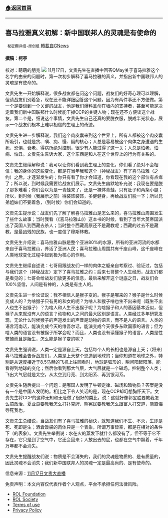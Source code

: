 ###  [:house:返回首頁](https://github.com/ourhimalayas/txt)
---


## 喜马拉雅真义初解：新中国联邦人的灵魂是有使命的
` 秘密翻译组-原创组` [轉載自GNews](https://gnews.org/zh-hans/1684261/)

#### 撰稿：柯亭
校对：萌萌的朋克
![](https://assets.gnews.org/wp-content/uploads/2021/11/Screen-Shot-2021-11-19-at-4.55.04-PM.png)
11月17日，文贵先生在直播中回答QMay关于喜马拉雅这个名字的由来的问题时，第一次初步解释了喜马拉雅的真义，并指出新中国联邦人的灵魂是有使命的。

文贵先生一开始解释说，很多战友都在问这个问题，战友们的好奇心理可以理解，但请战友们别着急，现在还不能详细回答这个问题，因为有两件事还不方便做。第一个是要谈到一个关键的战友，他是我们爆料革命在墙内的支持者，甚至可能是决定着我们新中国联邦什么时候能干掉CCP的关键人物；现在还不方便谈这个战友。第二个是，细说这个事情，文贵先生自己还真的要脱衣服，脱成半光状态，展示一个战友们根本上难以相信的生理上的奇迹。

文贵先生进一步解释说，我们这个肉皮囊来到这个世界上，所有人都被这个肉皮囊所吸引，也就是贪、嗔、痴、慢、疑的核心；人总是容易被这个肉体之身遭遇的生死、恐惧、衰老、得病所绝对控制，很少有人能过得了这一关；人总是怕老、怕病、怕丑。文贵先生告诉大家，这个东西是和人在这个世界上的行为有关系的。

文贵先生继续解释说：我可以让你们看到我生理上的变化，你们看了绝对不会相信；我的身体的这些变化，都是在当年我和这个（神秘战友）有了喜马拉雅（之约）之后，才逐渐发生的；你只有看了你才会知道，你看现在我的这个部位有点痒了；所以说，到时候我需要给战友们展示。文贵先生幽默地补充说：我现在要是脱了那多难看；你们会以为是一青蛙来了，还是一裸体青蛙，只有肚子和两条小腿；所以，到时候（我展示之前）得装饰装饰，多健健身，再给战友们脱一下；所以兄弟姐妹们不要着急，（到时候）你们会知道的。

文贵先生提示说：战友们先了解了解喜马拉雅山是怎么来的，喜马拉雅山周围发生了些什么故事；当时我看（《喜马拉雅山》）这本书的时候，看到了当年大英帝国派出了英国人到西藏去杀人；当时整个西藏高原还不是藏教呢；西藏的过去不是藏教，是最凶残的民族，也一度信了穆斯林教。

文贵先生介绍说：喜马拉雅山脉是整个亚洲80%的水源，所有的亚洲河流的水都来自于喜马拉雅山，养活了亚洲人民；喜马拉雅山周围共有千座山峰，这千座峰在人类地球变化过程中起到极为核心的作用。

文贵先生继续自述说：七哥用跟战友们一样的肉体之躯亲自考察过、验证过，包括与我们这个（神秘战友）定下了喜马拉雅之约；后来七哥整个人生经历，战友们都是看见的；七哥会给战友们放更多的信息，最后来解开这个谜底之日，战友们会100%坚信，人间是有神的，人类是有主人的。

文贵先生进一步论证说：我不相信人是猴子变的。猴子是哪来的？猴子是什么时候变成人的？为啥猴子只有男的和女的呢？为啥人和猴子啥也生不出来呢（既生不出人也生不出猴子）？为啥人和人生不出猴子呢？为啥猴子和人的基因基本近似，但猴子从来就没有人的语言？动物和人之间的最大区别是语言。人类经过多年研究发现，无论什么时候猴子的声道发出的声音是动物的语言，而不是人的语言。人类的语言河南话，能演变成今天的维吾尔话，能演变成今天很多东欧国家的语言；但为啥人类的语言没有被猴子所学会呢？而且，人类也没有读懂猴子的语言。人类是性繁殖而且是胎生，怎么能是猴子变的呢？

文贵先生强调说，人类一定是源自上天，包括每个人的长相也是源自上天；（将来）喜马拉雅会告诉战友们，人类是上天整个恩造到地球的；当你知道在地球之外，特别是从速度接近于8.5马赫的飞机上往回看时，地球是弧形的，瞬间阳起阳落，能看得到地球的变化；然后你看到那大气层，大气层就是一个磁场，控制整个人类；飞出大气层就是太空，从太空到月亮、到太阳系、再到银河系。

文贵先生随后提出一个问题：是哪国人发明了牛顿定律、磁场和暗物质？答案是没有一个是中国人发明的。相比之下令人笑话的是，现在CCP却幻想胸怀天下。文贵先生将CCP的这种无知和无耻做了很好的类比，说：这就好像郭宝胜要教我怎么搞政治、夏业良要教我怎么打扑克牌、熊宪民要教我怎么跟富人打交道，简直侮辱死我也。

文贵先生总结说，当战友们有了喜马拉雅的秘诀，就知道我们不生、不灭，生即是死、死即是生；酒囊饭袋的肉体只是一个表象，所谓万事皆空，都是在相对的条件下（的表象）。文贵先生举例说：水在火的蒸发下就什么都没有了，但不等于它不存在，它只是到了空气中，它还会回来；人放出去的屁，也都在空气中飘着，千年万年都不会消失。

文贵先生提醒战友们说：物质是不会消失的，我们的灵魂是物质的、是有质量的，因此灵魂不会消失；我们新中国联邦人的灵魂一定是最高尚的、是有使命的。

信息来源：[11月17日文贵大直播](https://gtv.org/broadcast/watch/6194fda8e7e7703792363973)

 

免责声明：本文内容仅代表作者个人观点，平台不承担任何法律风险。

- [ROL Foundation](https://rolfoundation.org/)
- [ROL Society](https://rolsociety.org/)
- [Terms of use](https://gnews.org/terms-of-use-3/)
- [Privacy Policy](https://gnews.org/privacy-policy/)

